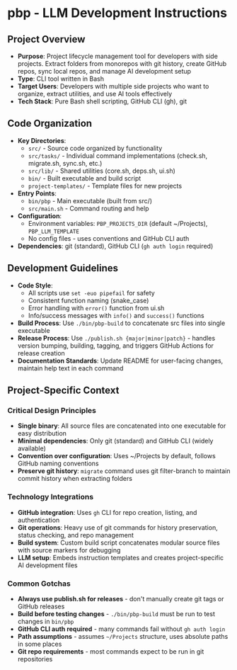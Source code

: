 # pbp - LLM Development Instructions

## Project Overview
- **Purpose**: Project lifecycle management tool for developers with side projects. Extract folders from monorepos with git history, create GitHub repos, sync local repos, and manage AI development setup
- **Type**: CLI tool written in Bash
- **Target Users**: Developers with multiple side projects who want to organize, extract utilities, and use AI tools effectively
- **Tech Stack**: Pure Bash shell scripting, GitHub CLI (gh), git

## Code Organization
- **Key Directories**: 
  - `src/` - Source code organized by functionality
  - `src/tasks/` - Individual command implementations (check.sh, migrate.sh, sync.sh, etc.)
  - `src/lib/` - Shared utilities (core.sh, deps.sh, ui.sh)
  - `bin/` - Built executable and build script
  - `project-templates/` - Template files for new projects
- **Entry Points**: 
  - `bin/pbp` - Main executable (built from src/)
  - `src/main.sh` - Command routing and help
- **Configuration**: 
  - Environment variables: `PBP_PROJECTS_DIR` (default ~/Projects), `PBP_LLM_TEMPLATE`
  - No config files - uses conventions and GitHub CLI auth
- **Dependencies**: git (standard), GitHub CLI (`gh auth login` required)

## Development Guidelines
- **Code Style**: 
  - All scripts use `set -euo pipefail` for safety
  - Consistent function naming (snake_case)
  - Error handling with `error()` function from ui.sh
  - Info/success messages with `info()` and `success()` functions
- **Build Process**: Use `./bin/pbp-build` to concatenate src files into single executable
- **Release Process**: Use `./publish.sh {major|minor|patch}` - handles version bumping, building, tagging, and triggers GitHub Actions for release creation
- **Documentation Standards**: Update README for user-facing changes, maintain help text in each command

## Project-Specific Context

### Critical Design Principles
- **Single binary**: All source files are concatenated into one executable for easy distribution
- **Minimal dependencies**: Only git (standard) and GitHub CLI (widely available)
- **Convention over configuration**: Uses ~/Projects by default, follows GitHub naming conventions
- **Preserve git history**: `migrate` command uses git filter-branch to maintain commit history when extracting folders

### Technology Integrations  
- **GitHub integration**: Uses `gh` CLI for repo creation, listing, and authentication
- **Git operations**: Heavy use of git commands for history preservation, status checking, and repo management
- **Build system**: Custom build script concatenates modular source files with source markers for debugging
- **LLM setup**: Embeds instruction templates and creates project-specific AI development files

### Common Gotchas
- **Always use publish.sh for releases** - don't manually create git tags or GitHub releases
- **Build before testing changes** - `./bin/pbp-build` must be run to test changes in `bin/pbp`
- **GitHub CLI auth required** - many commands fail without `gh auth login`
- **Path assumptions** - assumes `~/Projects` structure, uses absolute paths in some places
- **Git repo requirements** - most commands expect to be run in git repositories
